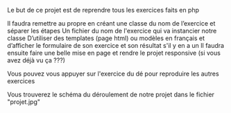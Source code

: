 Le but de ce projet est de reprendre tous les exercices faits en php

Il faudra remettre au propre en créant une classe du nom de l’exercice et séparer les étapes
Un fichier du nom de l'exercice qui va instancier notre classe
D’utiliser des templates (page html) ou modèles en français et d’afficher le formulaire de son exercice et son résultat s'il y en a un
Il faudra ensuite faire une belle mise en page et rendre le projet responsive (si vous avez déjà vu ça ???)

Vous pouvez vous appuyer sur l'exercice du dé pour reproduire les autres exercices

Vous trouverez le schéma du déroulement de notre projet dans le fichier "projet.jpg"
